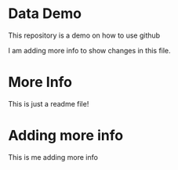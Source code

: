# Data Demo

This repository is a demo on how to use github

I am adding more info to show changes in this file.

# More Info

This is just a readme file!

# Adding more info

This is me adding more info
